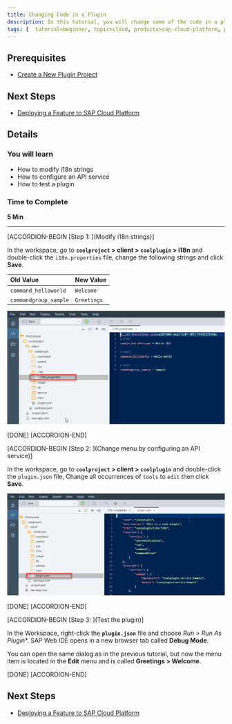 ```yaml
---
title: Changing Code in a Plugin
description: In this tutorial, you will change some of the code in a plugin, and see how to configure an API service.
tags: [  tutorial>beginner, topic>cloud, products>sap-cloud-platform, products>sap-web-ide, products>sap-web-ide-plug-ins ]
---
```


## Prerequisites  
 - [Create a New Plugin Project](http://www.sap.com/developer/tutorials/webide-sdk-helloworld1.html)


## Next Steps
- [Deploying a Feature to SAP Cloud Platform](http://www.sap.com/developer/tutorials/webide-sdk-helloworld3.html)

## Details
### You will learn  
  - How to modify i18n strings
  - How to configure an API service
  - How to test a plugin  

### Time to Complete
**5 Min**

---

[ACCORDION-BEGIN [Step 1: ](Modify i18n strings)]

In the workspace, go to **`coolproject` > client > `coolplugin` > i18n** and double-click the `i18n.properties` file, change the following strings and click **Save**.

Old Value              | New Value
:--------------------- | :-------------
`command_helloworld`   | `Welcome`
`commandgroup_sample`  | `Greetings`

  ![Modify i18n strings](Step1-i18n.png)

[DONE]
[ACCORDION-END]

[ACCORDION-BEGIN [Step 2: ](Change menu by configuring an API service)]

In the workspace, go to **`coolproject` > client > `coolplugin`** and double-click the `plugin.json` file, Change all occurrences of `tools` to `edit` then click **Save**.

![Modify i18n strings](Step2-pluginjson.png)

[DONE]
[ACCORDION-END]


[ACCORDION-BEGIN [Step 3: ](Test the plugin)]

In the Workspace, right-click the **`plugin.json`** file and choose **Run* > Run As Plugin**. SAP Web IDE opens in a new browser tab called **Debug Mode**.

You can open the same dialog as in the previous tutorial, but now the menu item is located in the **Edit** menu and is called **Greetings > Welcome**.


[DONE]
[ACCORDION-END]

## Next Steps
- [Deploying a Feature to SAP Cloud Platform](http://www.sap.com/developer/tutorials/webide-sdk-helloworld3.html)
